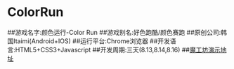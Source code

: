 ColorRun
=========
##游戏名字:颜色运行-Color Run
##游戏别名:好色跑酷/颜色赛跑
##原创公司:韩国Itaimi(Android+IOS)
##运行平台:Chrome浏览器
##开发语言:HTML5+CSS3+Javascript
##开发周期:三天(8.13,8.14,8.16)
##[魔工坊演示地址](http://demo.mooban.cn/mooban/game/colorun/ "猛击试玩") 

